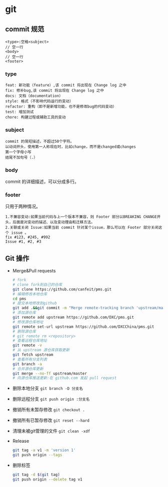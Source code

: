 # git

## commit 规范

```text
<type>:空格<subject>
// 空一行
<body>
// 空一行
<footer>
```

### type

```text
feat: 新功能（feature）,该 commit 将出现在 Change log 之中
fix: 修补bug,该 commit 将出现在 Change log 之中
docs: 文档（documentation）
style: 格式（不影响代码运行的变动）
refactor: 重构（即不是新增功能，也不是修改bug的代码变动）
test: 增加测试
chore: 构建过程或辅助工具的变动
```

### subject

```text
commit 的简短描述，不超过50个字符。
以动词开头，使用第一人称现在时，比如change，而不是changed或changes
第一个字母小写
结尾不加句号（.）
```

### body

commit 的详细描述，可以分成多行。

### footer

只用于两种情况。

```text
1.不兼容变动:如果当前代码与上一个版本不兼容，则 Footer 部分以BREAKING CHANGE开头，后面是对变动的描述、以及变动理由和迁移方法。
2.关联或关闭 Issue:如果当前 commit 针对某个issue，那么可以在 Footer 部分关闭这个 issue 。
fix #123, #245, #992
Issue #1, #2, #3
```

## Git 操作

* Merge&Pull requests

  ```bash
  # fork
  # clone fork到自己的仓库
  git clone https://github.com/canfeit/pms.git
  # 编辑修改本地仓库
  cd pms
  # 提交本地修改到github
  git add .&&git commit -m "Merge remote-tracking branch 'upstream/master'"&&git push
  # 添加源仓库
  git remote add upstream https://github.com/DXC/pms.git
  # 修改源仓库地址
  git remote set-url upstream https://github.com/DXCChina/pms.git
  # 删除源仓库
  # git remote rm <repository>
  # 查看远程仓库地址
  git remote -v
  # 从 upstream 源仓库获取更新
  git fetch upstream
  # 查看所有分支列表
  git branch -a
  # 合并源仓库更新
  git merge --no-ff upstream/master
  # 向源仓库推送更新:在 github.com 发起 pull request
  ```

* 删除本地分支 `git branch -D 分支名`
* 删除远程分支 `git push origin :分支名`
* 撤销所有未暂存修改 `git checkout .`
* 撤销所有已暂存修改 `git reset --hard`
* 清理未被git管理的文件 `git clean -xdf`
* Release

  ```bash
  git tag -a v1 -m 'version 1'
  git push origin --tags
  ```

* 删除标签

  ```bash
  git tag -d $(git tag)
  git push origin --delete tag v1
  ```

